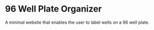 # 96 Well Plate Organizer
A minimal website that enables the user to label wells on a 96 well plate.
